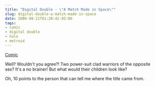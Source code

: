 ```yaml
---
title: "Digital Double - \"A Match Made in Space\""
slug: digital-double-a-match-made-in-space
date: 2006-08-21T01:20:42-05:00
tags:
- comic
- digital double
- halo
- metroid
---
```

[Comic](http://digitaldouble.smackjeeves.com/comics/55424/)

Well? Wouldn't you agree?! Two power-suit clad warriors of the opposite sex? It's a no brainer! But what would their children look like?

Oh, 10 points to the person that can tell me where the title came from.
